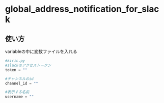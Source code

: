 # global_address_notification_for_slack

## 使い方
variableの中に変数ファイルを入れる

```python
#kirin.py
#slackのアクセストークン
token = ""

#チャンネルのid
channel_id = ""

#表示する名前
username = ""
```
